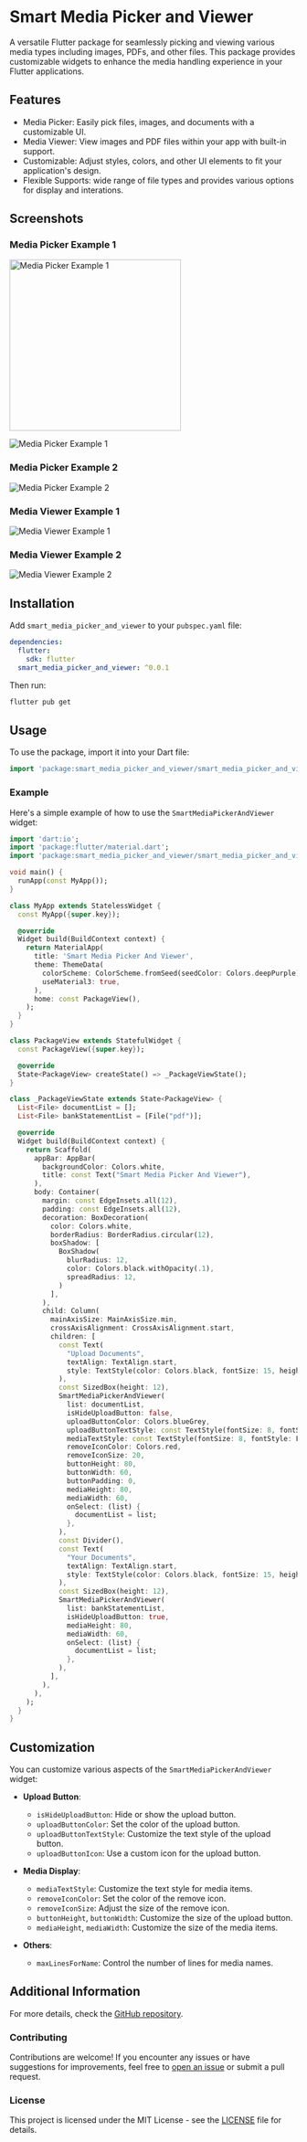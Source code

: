
# Smart Media Picker and Viewer

A versatile Flutter package for seamlessly picking and viewing various media types including images, PDFs, and other files. This package provides customizable widgets to enhance the media handling experience in your Flutter applications.

## Features

- Media Picker: Easily pick files, images, and documents with a customizable UI.
- Media Viewer: View images and PDF files within your app with built-in support.
- Customizable: Adjust styles, colors, and other UI elements to fit your application's design.
- Flexible Supports: wide range of file types and provides various options for display and interations.

## Screenshots

### Media Picker Example 1
<img src="/assets/smart_media_picker_and_viewer1.jpg" alt="Media Picker Example 1" width="300"/>

![Media Picker Example 1](/assets/smart_media_picker_and_viewer1.jpg)

### Media Picker Example 2
![Media Picker Example 2](/assets/smart_media_picker_and_viewer2.jpg)

### Media Viewer Example 1
![Media Viewer Example 1](/assets/smart_media_picker_and_viewer3.jpg)

### Media Viewer Example 2
![Media Viewer Example 2](/assets/smart_media_picker_and_viewer4.jpg)


## Installation

Add `smart_media_picker_and_viewer` to your `pubspec.yaml` file:

```yaml
dependencies:
  flutter:
    sdk: flutter
  smart_media_picker_and_viewer: ^0.0.1
```

Then run:

```bash
flutter pub get
```

## Usage

To use the package, import it into your Dart file:

```dart
import 'package:smart_media_picker_and_viewer/smart_media_picker_and_viewer.dart';
```

### Example

Here's a simple example of how to use the `SmartMediaPickerAndViewer` widget:

```dart
import 'dart:io';
import 'package:flutter/material.dart';
import 'package:smart_media_picker_and_viewer/smart_media_picker_and_viewer.dart';

void main() {
  runApp(const MyApp());
}

class MyApp extends StatelessWidget {
  const MyApp({super.key});

  @override
  Widget build(BuildContext context) {
    return MaterialApp(
      title: 'Smart Media Picker And Viewer',
      theme: ThemeData(
        colorScheme: ColorScheme.fromSeed(seedColor: Colors.deepPurple),
        useMaterial3: true,
      ),
      home: const PackageView(),
    );
  }
}

class PackageView extends StatefulWidget {
  const PackageView({super.key});

  @override
  State<PackageView> createState() => _PackageViewState();
}

class _PackageViewState extends State<PackageView> {
  List<File> documentList = [];
  List<File> bankStatementList = [File("pdf")];

  @override
  Widget build(BuildContext context) {
    return Scaffold(
      appBar: AppBar(
        backgroundColor: Colors.white,
        title: const Text("Smart Media Picker And Viewer"),
      ),
      body: Container(
        margin: const EdgeInsets.all(12),
        padding: const EdgeInsets.all(12),
        decoration: BoxDecoration(
          color: Colors.white,
          borderRadius: BorderRadius.circular(12),
          boxShadow: [
            BoxShadow(
              blurRadius: 12,
              color: Colors.black.withOpacity(.1),
              spreadRadius: 12,
            )
          ],
        ),
        child: Column(
          mainAxisSize: MainAxisSize.min,
          crossAxisAlignment: CrossAxisAlignment.start,
          children: [
            const Text(
              "Upload Documents",
              textAlign: TextAlign.start,
              style: TextStyle(color: Colors.black, fontSize: 15, height: 1.2),
            ),
            const SizedBox(height: 12),
            SmartMediaPickerAndViewer(
              list: documentList,
              isHideUploadButton: false,
              uploadButtonColor: Colors.blueGrey,
              uploadButtonTextStyle: const TextStyle(fontSize: 8, fontStyle: FontStyle.italic, color: Colors.blueGrey),
              mediaTextStyle: const TextStyle(fontSize: 8, fontStyle: FontStyle.italic, color: Colors.blueGrey),
              removeIconColor: Colors.red,
              removeIconSize: 20,
              buttonHeight: 80,
              buttonWidth: 60,
              buttonPadding: 0,
              mediaHeight: 80,
              mediaWidth: 60,
              onSelect: (list) {
                documentList = list;
              },
            ),
            const Divider(),
            const Text(
              "Your Documents",
              textAlign: TextAlign.start,
              style: TextStyle(color: Colors.black, fontSize: 15, height: 1.2),
            ),
            const SizedBox(height: 12),
            SmartMediaPickerAndViewer(
              list: bankStatementList,
              isHideUploadButton: true,
              mediaHeight: 80,
              mediaWidth: 60,
              onSelect: (list) {
                documentList = list;
              },
            ),
          ],
        ),
      ),
    );
  }
}
```

## Customization

You can customize various aspects of the `SmartMediaPickerAndViewer` widget:

- **Upload Button**:
  - `isHideUploadButton`: Hide or show the upload button.
  - `uploadButtonColor`: Set the color of the upload button.
  - `uploadButtonTextStyle`: Customize the text style of the upload button.
  - `uploadButtonIcon`: Use a custom icon for the upload button.

- **Media Display**:
  - `mediaTextStyle`: Customize the text style for media items.
  - `removeIconColor`: Set the color of the remove icon.
  - `removeIconSize`: Adjust the size of the remove icon.
  - `buttonHeight`, `buttonWidth`: Customize the size of the upload button.
  - `mediaHeight`, `mediaWidth`: Customize the size of the media items.

- **Others**:
  - `maxLinesForName`: Control the number of lines for media names.



## Additional Information

For more details, check the [GitHub repository](https://github.com/hs-dev1/smart_media_picker_and_viewer).

### Contributing

Contributions are welcome! If you encounter any issues or have suggestions for improvements, feel free to [open an issue](https://github.com/hs-dev1/smart_media_picker_and_viewer/issues) or submit a pull request.

### License

This project is licensed under the MIT License - see the [LICENSE](LICENSE) file for details.

